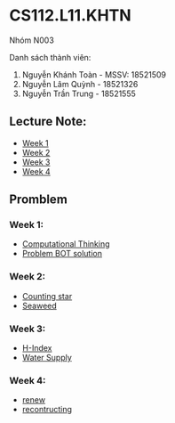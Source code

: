 # CS112.L11.KHTN
Nhóm N003

Danh sách thành viên:
  1. Nguyễn Khánh Toàn - MSSV: 18521509
  2. Nguyễn Lâm Quỳnh - 18521326
  3. Nguyễn Trần Trung - 18521555




## Lecture Note:

   - [Week 1](Note/Week1)
   - [Week 2](Note/Week2)
   - [Week 3](Note/Week3)
   - [Week 4](Note/Week4)

## Promblem
  
  ### Week 1:
   - [Computational Thinking](Week1/Computational_thinking.ipynb)
   - [Problem BOT solution](Week1/Week1_Ex1.ipynb)
   
  ### Week 2:
   - [Counting star](Week2/N003_Dem_Sao_W2E2.ipynb)
   - [Seaweed](Week2/N003_Tao_Bien_W2E2.ipynb)
   
  ### Week 3:
   - [H-Index](Week3/W3E1_N003_H_index.ipynb)
   - [Water Supply](Week3/W3E2_N003_WaterSupply.ipynb)
   
  ### Week 4:
   - [renew](Week4/W4E1_N003.ipynb)
   - [recontructing](Week4/W4E2_N003_Tai_Cau_Truc.ipynb)
